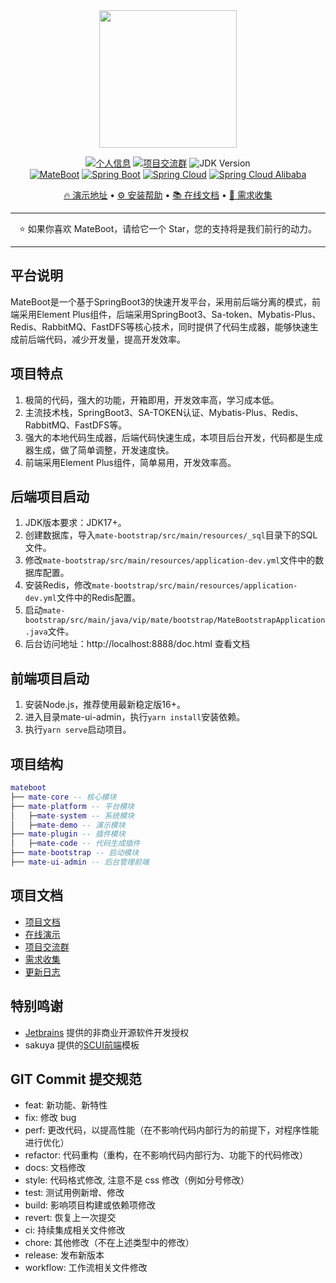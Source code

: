<div align="center">
<img src="https://cdn.mate.vip/matecloud.svg" width="220">

[![个人信息](https://img.shields.io/badge/author-迈特云-blue.svg)](http://www.mate.vip/)
[![项目交流群](https://img.shields.io/badge/chat-项目交流群-green.svg)](https://jq.qq.com/?_wv=1027&k=oYxVM3uV)
![JDK Version](https://img.shields.io/badge/JAVA-JDK17+-red.svg)
<br/>
[![MateBoot](https://img.shields.io/badge/MateBoot-1.0.8-green.svg?lable=mateboot&logo=mega)](https://gitee.com/matevip/mateboot)
[![Spring Boot](https://img.shields.io/maven-central/v/org.springframework.boot/spring-boot-dependencies.svg?label=Spring%20Boot&logo=Spring)](https://search.maven.org/artifact/org.springframework.boot/spring-boot-dependencies)
[![Spring Cloud](https://img.shields.io/maven-central/v/cn.dev33/sa-token-spring-boot3-starter.svg?label=Sa%20Token&logo=springsecurity)](https://search.maven.org/artifact/cn.dev33/sa-token-spring-boot3-starter)
[![Spring Cloud Alibaba](https://img.shields.io/maven-central/v/com.baomidou/mybatis-plus-boot-starter.svg?label=Mybatis%20Plus&logo=qlik)](https://search.maven.org/artifact/com.baomidou/mybatis-plus-boot-starter)

[🔥 演示地址](https://boot.mate.vip) • [⚙️ 安装帮助](https://docs.mate.vip) • [📚 在线文档](https://docs.mate.vip) • [💬 需求收集](https://gitee.com/matevip/mateboot/issues/new)
</div>

--------------------------

<div align="center">⭐️ 如果你喜欢 MateBoot，请给它一个 Star，您的支持将是我们前行的动力。</div>

--------------------------
## 平台说明

MateBoot是一个基于SpringBoot3的快速开发平台，采用前后端分离的模式，前端采用Element Plus组件，后端采用SpringBoot3、Sa-token、Mybatis-Plus、Redis、RabbitMQ、FastDFS等核心技术，同时提供了代码生成器，能够快速生成前后端代码，减少开发量，提高开发效率。

## 项目特点
1. 极简的代码，强大的功能，开箱即用，开发效率高，学习成本低。
2. 主流技术栈，SpringBoot3、SA-TOKEN认证、Mybatis-Plus、Redis、RabbitMQ、FastDFS等。
3. 强大的本地代码生成器，后端代码快速生成，本项目后台开发，代码都是生成器生成，做了简单调整，开发速度快。
4. 前端采用Element Plus组件，简单易用，开发效率高。

## 后端项目启动
1. JDK版本要求：JDK17+。
2. 创建数据库，导入`mate-bootstrap/src/main/resources/_sql`目录下的SQL文件。
2. 修改`mate-bootstrap/src/main/resources/application-dev.yml`文件中的数据库配置。
3. 安装Redis，修改`mate-bootstrap/src/main/resources/application-dev.yml`文件中的Redis配置。
4. 启动`mate-bootstrap/src/main/java/vip/mate/bootstrap/MateBootstrapApplication.java`文件。
5. 后台访问地址：http://localhost:8888/doc.html 查看文档

## 前端项目启动
1. 安装Node.js，推荐使用最新稳定版16+。
2. 进入目录mate-ui-admin，执行`yarn install`安装依赖。
3. 执行`yarn serve`启动项目。

## 项目结构
``` lua
mateboot
├── mate-core -- 核心模块
├── mate-platform -- 平台模块
│   ├─mate-system -- 系统模块
│   ├─mate-demo -- 演示模块
├── mate-plugin -- 插件模块
│   ├─mate-code -- 代码生成插件  
├── mate-bootstrap -- 启动模块   
├── mate-ui-admin -- 后台管理前端
```

## 项目文档
- [项目文档](https://docs.mate.vip)
- [在线演示](https://boot.mate.vip)
- [项目交流群](https://jq.qq.com/?_wv=1027&k=oYxVM3uV)
- [需求收集](https://gitee.com/matevip/mateboot/issues/new)
- [更新日志](https://gitee.com/matevip/mateboot/releases)

## 特别鸣谢
- [Jetbrains](https://www.jetbrains.com/) 提供的非商业开源软件开发授权
- sakuya 提供的[SCUI前端](https://gitee.com/lolicode/scui)模板
## GIT Commit 提交规范

- feat: 新功能、新特性
- fix: 修改 bug
- perf: 更改代码，以提高性能（在不影响代码内部行为的前提下，对程序性能进行优化）
- refactor: 代码重构（重构，在不影响代码内部行为、功能下的代码修改）
- docs: 文档修改
- style: 代码格式修改, 注意不是 css 修改（例如分号修改）
- test: 测试用例新增、修改
- build: 影响项目构建或依赖项修改
- revert: 恢复上一次提交
- ci: 持续集成相关文件修改
- chore: 其他修改（不在上述类型中的修改）
- release: 发布新版本
- workflow: 工作流相关文件修改


